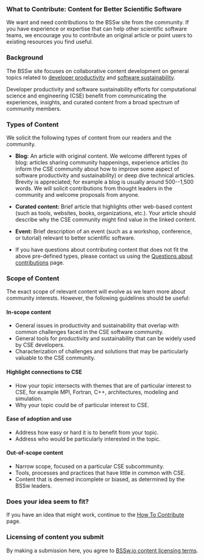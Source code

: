 <!-- start of deck -->
### What to Contribute: Content for Better Scientific Software

We want and need contributions to the BSSw site from the community. If you have experience or expertise that can help other scientific software teams, we encourage you to contribute an original article or point users to existing resources you find useful.
<!-- end of deck -->

<!-- start of body -->
### Background

The BSSw site focuses on collaborative content development on general topics related to [developer productivity](Articles/WhatIsProductivity.md) and [software sustainability](Articles/WhatIsSustainability.md).  

Developer productivity and software sustainability efforts for computational science and engineering (CSE) benefit from communicating the experiences, insights, and curated content from a broad spectrum of community members.

### Types of Content
We solicit the following types of content from our readers and the community.

- **Blog:** An article with original content.  We welcome different types of blog: articles sharing community happenings, experience articles (to inform the CSE community about how to improve some aspect of software productivity and sustainability) or deep dive technical articles. Brevity is appreciated; for example a blog is usually around 500--1,500 words.  We will solicit contributions from thought leaders in the community and welcome proposals from anyone.

- **Curated content:** Brief article that highlights other web-based content (such as tools, websites, books, organizations, etc.). Your article should describe why the CSE community might find value in the linked content.

- **Event:** Brief description of an event (such as a workshop, conference, or tutorial) relevant to better scientific software.

- If you have questions about contributing content that does not fit the above pre-defined types, please contact us using the [Questions about contributions](https://bssw.io/pages/questions-about-contributing-to-better-scientific-software) page.

### Scope of Content
The exact scope of relevant content will evolve as we learn more about community interests.  However, the following guidelines should be useful:

#### In-scope content
- General issues in productivity and sustainability that overlap with common challenges faced in the CSE software community.
- General tools for productivity and sustainability that can be widely used by CSE developers.
- Characterization of challenges and solutions that may be particularly valuable to the CSE community.

#### Highlight connections to CSE
- How your topic intersects with themes that are of particular interest to CSE, for example MPI, Fortran, C++, architectures, modeling and simulation.
- Why your topic could be of particular interest to CSE.

#### Ease of adoption and use
- Address how easy or hard it is to benefit from your topic.
- Address who would be particularly interested in the topic.

#### Out-of-scope content
- Narrow scope, focused on a particular CSE subcommunity.
- Tools, processes and practices that have little in common with CSE.
- Content that is deemed incomplete or biased, as determined by the BSSw leaders.

### Does your idea seem to fit?

If you have an idea that might work, continue to the [How To Contribute](https://bssw.io/pages/how-to-contribute-content-to-better-scientific-software) page.

### Licensing of content you submit

By making a submission here, you agree to [BSSw.io content licensing terms](https://github.com/betterscientificsoftware/bssw.io/blob/main/TERMS.md).

<!-- end of body -->

<!--
Publish: yes    
-->
